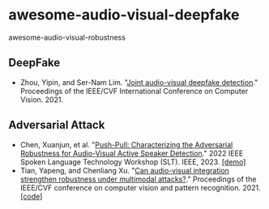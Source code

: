 # awesome-audio-visual-deepfake
awesome-audio-visual-robustness

## DeepFake
+ Zhou, Yipin, and Ser-Nam Lim. "[Joint audio-visual deepfake detection](https://openaccess.thecvf.com/content/ICCV2021/papers/Zhou_Joint_Audio-Visual_Deepfake_Detection_ICCV_2021_paper.pdf)." Proceedings of the IEEE/CVF International Conference on Computer Vision. 2021.

## Adversarial Attack
+ Chen, Xuanjun, et al. "[Push-Pull: Characterizing the Adversarial Robustness for Audio-Visual Active Speaker Detection](https://arxiv.org/abs/2210.00753)." 2022 IEEE Spoken Language Technology Workshop (SLT). IEEE, 2023. [[demo]](https://xjchen.tech/Push-Pull/index.html)
+ Tian, Yapeng, and Chenliang Xu. "[Can audio-visual integration strengthen robustness under multimodal attacks?](https://arxiv.org/pdf/2104.02000.pdf)." Proceedings of the IEEE/CVF conference on computer vision and pattern recognition. 2021. [[code]](https://github.com/YapengTian/AV-Robustness-CVPR21)

